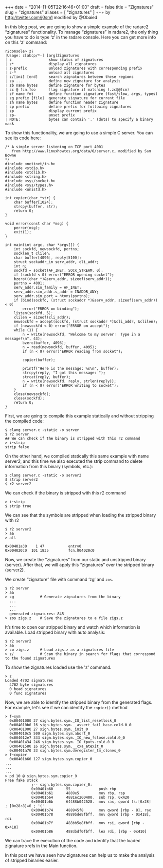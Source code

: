 +++
date = "2014-11-05T22:16:46+01:00"
draft = false
title = "Zignatures"
slug = "zignatures"
aliases = [
	"zignatures"
]
+++
by http://twitter.com/j0sm1
modified by @Obaied

In this blog post, we are going to show a simple example of the radare2 “zignatures” functionality. To manage “zignatures” in radare2, the only thing you have to do is type ‘z’ in the radare console. Here you can get more info on this 'z' command:

    r2console> z?
    |Usage: z[abcp/*-] [arg]Zignatures
    | z                 show status of zignatures
    | z*                display all zignatures
    | z-prefix          unload zignatures with corresponding prefix
    | z-*               unload all zignatures
    | z/[ini] [end]     search zignatures between these regions
    | za ...            define new zignature for analysis
    | zb name bytes     define zignature for bytes
    | zc @ fcn.foo      flag signature if matching (.zc@@fcn)
    | zf name fmt       define function zignature (fast/slow, args, types)
    | zg prefix [file]  generate signature for current file
    | zh name bytes     define function header zignature
    | zp prefix         define prefix for following zignatures
    | zp                display current prefix
    | zp-               unset prefix
    | NOTE:             bytes can contain '.' (dots) to specify a binary mask

To show this functionality, we are going to use a simple C server. You can see its code here:

    /* A simple server listening on TCP port 4001
       from http://www.linuxhowtos.org/data/6/server.c, modified by Sam Bowne
    */
    #include <netinet/in.h>
    #include <stdio.h>
    #include <stdlib.h>
    #include <string.h>
    #include <sys/socket.h>
    #include <sys/types.h>
    #include <unistd.h>

    int copier(char *str) {
        char buffer[1024];
        strcpy(buffer, str);
        return 0;
    }

    void error(const char *msg) {
        perror(msg);
        exit(1);
    }

    int main(int argc, char *argv[]) {
        int sockfd, newsockfd, portno;
        socklen_t clilen;
        char buffer[4096], reply[5100];
        struct sockaddr_in serv_addr, cli_addr;
        int n;
        sockfd = socket(AF_INET, SOCK_STREAM, 0);
        if (sockfd < 0) error("ERROR opening socket");
        bzero((char *)&serv_addr, sizeof(serv_addr));
        portno = 4001;
        serv_addr.sin_family = AF_INET;
        serv_addr.sin_addr.s_addr = INADDR_ANY;
        serv_addr.sin_port = htons(portno);
        if (bind(sockfd, (struct sockaddr *)&serv_addr, sizeof(serv_addr)) < 0)
            error("ERROR on binding");
        listen(sockfd, 5);
        clilen = sizeof(cli_addr);
        newsockfd = accept(sockfd, (struct sockaddr *)&cli_addr, &clilen);
        if (newsockfd < 0) error("ERROR on accept");
        while (1) {
            n = write(newsockfd, "Welcome to my server!  Type in a message!\n", 43);
            bzero(buffer, 4096);
            n = read(newsockfd, buffer, 4095);
            if (n < 0) error("ERROR reading from socket");

            copier(buffer);

            printf("Here is the message: %s\n", buffer);
            strcpy(reply, "I got this message: ");
            strcat(reply, buffer);
            n = write(newsockfd, reply, strlen(reply));
            if (n < 0) error("ERROR writing to socket");
        }
        close(newsockfd);
        close(sockfd);
        return 0;
    }

First, we are going to compile this example statically and without stripping the compiled code:

    $ clang server.c -static -o server
    $ r2 server
    ## We can check if the binary is stripped with this r2 command
    > i~strip
    strip false

On the other hand, we compiled statically this same example with name server2, and this time we also executed the strip command to delete information from this binary (symbols, etc.):

    $ clang server.c -static -o server2
    $ strip server2
    $ r2 server2

We can check if the binary is stripped with this r2 command

    > i~strip
    $ strip true

We can see that the symbols are stripped when loading the stripped binary with r2

    $ r2 server2
    > aa
    > afl

    0x00401a30    1 47           entry0
    0x004020c0  101 1835         fcn.004020c0


Now, we create the “zignatures” from our static and unstripped binary (server). After that, we will apply this “zignatures” over the stripped binary (server2).

We create “zignature” file with command ‘zg’ and `zos`.

    $ r2 server
    > aa
    > zg            # Generate zignatures from the binary
      ...
      ...
      ...
      generated zignatures: 845
    > zos zigs.z    # Save the zignatures to a file zigs.z

It’s time to open our stripped binary and watch which information is available. Load stripped binary with auto analysis:

    $ r2 server2
    > aa
    > zo zigs.z     # Load zigs.z as a zignatures file
    > z/            # Scan the binary in search for flags that correspond to the found zignatures

To show the zignatures loaded use the 'z' command.

    > z
    Loaded 4702 signatures
      4702 byte signatures
      0 head signatures
      0 func signatures

Now, we are able to identify the stripped binary from the generated flags. For example, let's see if we can identify the `copier()` method


    > f~sym
      0x00401000 27 sign.bytes.sym._IO_list_resetlock_0
      0x004010b0 16 sign.bytes.sym.__assert_fail_base.cold.0_0
      0x00401000 27 sign.bytes.sym._init_0
      0x004010c5 500 sign.bytes.sym.abort_0
      0x004012e7 333 sign.bytes.sym._IO_new_fclose.cold.0_0
      0x00401434 246 sign.bytes.sym._IO_fputs.cold.0_0
      0x00401580 16 sign.bytes.sym.__cxa_atexit_0
      0x00401a70 33 sign.bytes.sym.deregister_tm_clones_0
    > f~copier
      0x00401b60 127 sign.bytes.sym.copier_0
    ...
    ...
    ...
    > pd 10 @ sign.bytes.sym.copier_0
    Free fake stack
                ;-- sign.bytes.sym.copier_0:
                0x00401b60      55             push rbp
                0x00401b61      4889e5         mov rbp, rsp
                0x00401b64      4881ec200400.  sub rsp, 0x420
                0x00401b6b      64488b042528.  mov rax, qword fs:[0x28]    ; [0x28:8]=0 ; '('
                0x00401b74      488945f8       mov qword [rbp - 8], rax
                0x00401b78      4889bde8fbff.  mov qword [rbp - 0x418], rdi
                0x00401b7f      488bb5e8fbff.  mov rsi, qword [rbp - 0x418]
                0x00401b86      488dbdf0fbff.  lea rdi, [rbp - 0x410]


We can trace the execution of the code and identify that the loaded zignature xrefs in the Main function.

In this post we have seen how zignatures can help us to make the analysis of stripped binaries easier.
